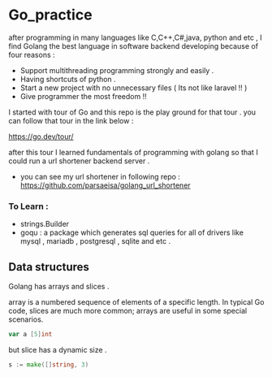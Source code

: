 # Go_practice

after programming in many languages like C,C++,C#,java, python and etc ,
I find Golang the best language in software backend developing because of four reasons :

+ Support multithreading programming strongly and easily .
+ Having shortcuts of python . 
+ Start a new project with no unnecessary files ( Its not like laravel !! )
+ Give programmer the most freedom !! 

I started with tour of Go and this repo is the play ground for that tour . you can follow that tour in the link  below : 

https://go.dev/tour/


after this tour I learned fundamentals of programming with golang so that I could run a url shortener backend server .

+ you can see my url shortener in following repo : 
https://github.com/parsaeisa/golang_url_shortener

### To Learn : 
* strings.Builder
* goqu : a package which generates sql queries for all of drivers like mysql , mariadb , postgresql , sqlite and etc . 

## Data structures

Golang has arrays and slices . 

array is a numbered sequence of elements of a specific length. In typical Go code, slices are much more common; arrays are useful in some special scenarios.
```go
var a [5]int
```

but slice has a dynamic size . 
```go 
s := make([]string, 3)
```
